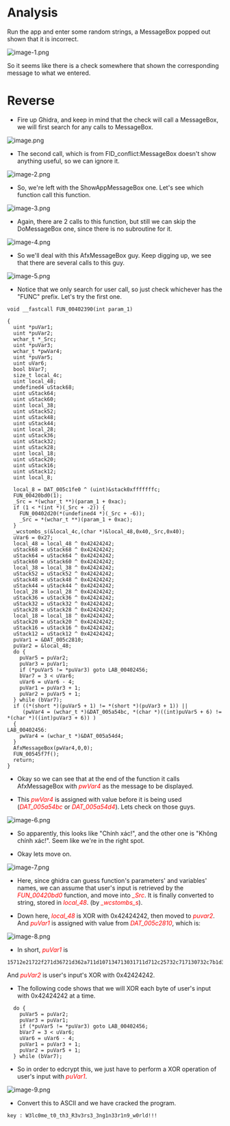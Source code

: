 
# Analysis

Run the app and enter some random strings, a MessageBox popped out shown that it is incorrect.

![image-1.png](./image-1.png)

So it seems like there is a check somewhere that shown the corresponding message to what we entered.

# Reverse

* Fire up Ghidra, and keep in mind that the check will call a MessageBox, we will first search for any calls to MessageBox.

![image.png](./image.png)

* The second call, which is from FID_conflict:MessageBox doesn't show anything useful, so we can ignore it.

![image-2.png](./image-2.png)

* So, we're left with the ShowAppMessageBox one. Let's see which function call this function.

![image-3.png](./image-3.png)

* Again, there are 2 calls to this function, but still we can skip the DoMessageBox one, since there is no subroutine for it.

![image-4.png](./image-4.png)

* So we'll deal with this AfxMessageBox guy. Keep digging up, we see that there are several calls to this guy. 

![image-5.png](./image-5.png)

* Notice that we only search for user call, so just check whichever has the "FUNC" prefix. Let's try the first one.

```
void __fastcall FUN_00402390(int param_1)

{
  uint *puVar1;
  uint *puVar2;
  wchar_t *_Src;
  uint *puVar3;
  wchar_t *pwVar4;
  uint *puVar5;
  uint uVar6;
  bool bVar7;
  size_t local_4c;
  uint local_48;
  undefined4 uStack68;
  uint uStack64;
  uint uStack60;
  uint local_38;
  uint uStack52;
  uint uStack48;
  uint uStack44;
  uint local_28;
  uint uStack36;
  uint uStack32;
  uint uStack28;
  uint local_18;
  uint uStack20;
  uint uStack16;
  uint uStack12;
  uint local_8;
  
  local_8 = DAT_005c1fe0 ^ (uint)&stack0xfffffffc;
  FUN_00420bd0(1);
  _Src = *(wchar_t **)(param_1 + 0xac);
  if (1 < *(int *)(_Src + -2)) {
    FUN_00402d20(*(undefined4 *)(_Src + -6));
    _Src = *(wchar_t **)(param_1 + 0xac);
  }
  _wcstombs_s(&local_4c,(char *)&local_48,0x40,_Src,0x40);
  uVar6 = 0x27;
  local_48 = local_48 ^ 0x42424242;
  uStack68 = uStack68 ^ 0x42424242;
  uStack64 = uStack64 ^ 0x42424242;
  uStack60 = uStack60 ^ 0x42424242;
  local_38 = local_38 ^ 0x42424242;
  uStack52 = uStack52 ^ 0x42424242;
  uStack48 = uStack48 ^ 0x42424242;
  uStack44 = uStack44 ^ 0x42424242;
  local_28 = local_28 ^ 0x42424242;
  uStack36 = uStack36 ^ 0x42424242;
  uStack32 = uStack32 ^ 0x42424242;
  uStack28 = uStack28 ^ 0x42424242;
  local_18 = local_18 ^ 0x42424242;
  uStack20 = uStack20 ^ 0x42424242;
  uStack16 = uStack16 ^ 0x42424242;
  uStack12 = uStack12 ^ 0x42424242;
  puVar1 = &DAT_005c2810;
  puVar2 = &local_48;
  do {
    puVar5 = puVar2;
    puVar3 = puVar1;
    if (*puVar5 != *puVar3) goto LAB_00402456;
    bVar7 = 3 < uVar6;
    uVar6 = uVar6 - 4;
    puVar1 = puVar3 + 1;
    puVar2 = puVar5 + 1;
  } while (bVar7);
  if ((*(short *)(puVar5 + 1) != *(short *)(puVar3 + 1)) ||
     (pwVar4 = (wchar_t *)&DAT_005a54bc, *(char *)((int)puVar5 + 6) != *(char *)((int)puVar3 + 6)) )
  {
LAB_00402456:
    pwVar4 = (wchar_t *)&DAT_005a54d4;
  }
  AfxMessageBox(pwVar4,0,0);
  FUN_00545f7f();
  return;
}
```

* Okay so we can see that at the end of the function it calls AfxMessageBox with <span style="color:red">*pwVar4*</span> as the message to be displayed.  

* This <span style="color:red">*pwVar4*</span> is assigned with value before it is being used (<span style="color:red">*DAT_005a54bc*</span> or <span style="color:red">*DAT_005a54d4*</span>). Lets check on those guys.

![image-6.png](./image-6.png)

* So apparently, this looks like "Chính xác!", and the other one is "Không chính xác!". Seem like we're in the right spot. 

* Okay lets move on. 

![image-7.png](./image-7.png) 

* Here, since ghidra can guess function's parameters' and variables' names, we can assume that user's input is retrieved by the <span style="color:red">*FUN_00420bd0*</span> function, and move into <span style="color:red">*_Src*</span>. It is finally converted to string, stored in <span style="color:red">*local_48*</span>. (by <span style="color:red">*_wcstombs_s*</span>).

* Down here, <span style="color:red">*local_48*</span> is XOR with 0x42424242, then moved to  <span style="color:red">*puvar2*</span>. And <span style="color:red">*puVar1*</span> is assigned with value from  <span style="color:red">*DAT_005c2810*</span>, which is: 

![image-8.png](./image-8.png)

* In short, <span style="color:red">*puVar1*</span> is 
```
15712e21722f271d36721d362a711d107134713031711d712c25732c717130732c7b1d3572302e26636363
```
And <span style="color:red">*puVar2*</span> is user's input's XOR with 0x42424242.

* The following code shows that we will XOR each byte of user's input with 0x42424242 at a time. 
```
  do {
    puVar5 = puVar2;
    puVar3 = puVar1;
    if (*puVar5 != *puVar3) goto LAB_00402456;
    bVar7 = 3 < uVar6;
    uVar6 = uVar6 - 4;
    puVar1 = puVar3 + 1;
    puVar2 = puVar5 + 1;
  } while (bVar7);
```

* So in order to edcrypt this, we just have to perform a XOR operation of user's input with <span style="color:red">*puVar1*</span>.

![image-9.png](./image-9.png)

* Convert this to ASCII and we have cracked the program.

```
key : W3lc0me_t0_th3_R3v3rs3_3ng1n33r1n9_w0rld!!!
```
